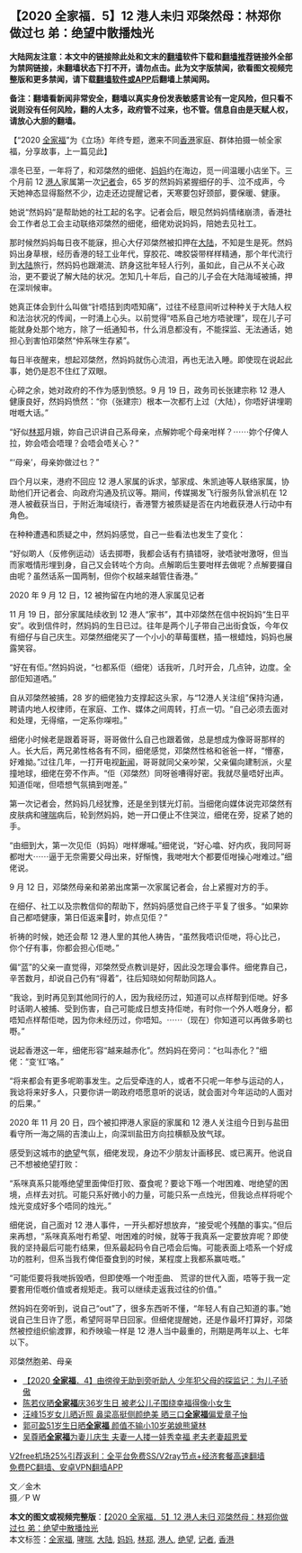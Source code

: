  <h2>【2020 全家福．5】12 港人未归 邓棨然母：林郑你做过乜 弟：绝望中散播烛光</h2> <p class="notice"><b>大陆网友注意：本文中的链接除此处和文末的<a href="https://github.com/bannedbook/fanqiang" >翻墙</a>软件下载和<a href="https://github.com/killgcd/justmysocks/blob/master/README.md">翻墙推荐</a>链接外全部为禁网链接，未翻墙状态下打不开，请勿点击。此为文字版禁闻，欲看图文视频完整版和更多禁闻，请下载<a href="https://github.com/bannedbook/fanqiang">翻墙软件或APP</a>后翻墙上禁闻网。</p><p>备注：翻墙看新闻非常安全，翻墙以真实身份发表敏感言论有一定风险，但只看不说则没有任何风险，翻的人太多，政府管不过来，也不管。信息自由是天赋人权，请放心大胆的翻墙。</b></p>  <div class="entry">  <p>【“2020 <a href="https://www.bannedbook.org/bnews/tag/%E5%85%A8%E5%AE%B6%E7%A6%8F/" class="st_tag internal_tag" rel="tag" title="标签 全家福 下的日志">全家福</a>”为《立场》年终专题，邀来不同<a href="https://www.bannedbook.org/bnews/tag/%e9%a6%99%e6%b8%af/" class="st_tag internal_tag" rel="tag" title="标签 香港 下的日志">香港</a>家庭、群体拍摄一帧全家福，分享故事，上一篇见此】 </p> <p>凛冬已至，一年将了，和邓棨然的细佬、<a href="https://www.bannedbook.org/bnews/tag/%e5%a6%88%e5%a6%88/" class="st_tag internal_tag" rel="tag" title="标签 妈妈 下的日志">妈妈</a>约在海边，觅一间温暖小店坐下。三个月前 12 <a href="https://www.bannedbook.org/bnews/tag/%e6%b8%af%e4%ba%ba/" class="st_tag internal_tag" rel="tag" title="标签 港人 下的日志">港人</a>家属第一次<a href="https://www.bannedbook.org/bnews/tag/%E8%AE%B0%E8%80%85/" class="st_tag internal_tag" rel="tag" title="标签 记者 下的日志">记者</a>会，65 岁的然妈妈紧握细仔的手、泣不成声，今天她神态显得豁然不少，边走还边提醒记者，天寒要包好颈部，要保暖、健康。</p> <p>她说“然妈妈”是帮助她的社工起的名字。记者会后，眼见然妈妈情绪崩溃，香港社会工作者总工会主动联络邓棨然的细佬，细佬劝说妈妈，陪她去见社工。</p> <p>那时候然妈妈每日夜不能寐，担心大仔邓棨然被扣押在<span class='wp_keywordlink_affiliate'><a href="https://www.bannedbook.org/" title="大陆" target="_blank">大陆</a></span>，不知是生是死。然妈妈出身草根，经历香港的轻工业年代，穿胶花、啤胶袋带样样精通，那个年代流行到<a href="https://www.bannedbook.org/bnews/tag/%e5%a4%a7%e9%99%86/" class="st_tag internal_tag" rel="tag" title="标签 大陆 下的日志">大陆</a>旅行，然妈妈也跟潮流、跻身这批年轻人行列，虽如此，自己从不关心政治，更不要说了解大陆的状况。怎知几十年后，自己的儿子会在大陆海域被捕，押在深圳候审。</p> <p>她真正体会到什么叫做“针唔拮到肉唔知痛”，过往不经意间听过种种关于大陆人权和法治状况的传闻，一时涌上心头。以前觉得“唔系自己地方唔驶理”，现在儿子可能就身处那个地方，除了一纸通知书，什么消息都没有，不能探监、无法通话，她担心到害怕邓棨然“仲系咪生存紧”。</p> <p>每日半夜醒来，想起邓棨然，然妈妈就伤心流泪，再也无法入睡。即使现在说起此事，她仍是忍不住红了双眼。</p> <p>心碎之余，她对政府的不作为感到愤怒。9 月 19 日，政务司长张建宗称 12 港人健康良好，然妈妈愤然：“你（张建宗）根本一次都冇上过（大陆），你唔好讲埋啲咁嘅大话。”</p> <p>“好似<a href="https://www.bannedbook.org/bnews/tag/%E6%9E%97%E9%83%91/" class="st_tag internal_tag" rel="tag" title="标签 林郑 下的日志">林郑</a>月娥，妳自己识讲自己系母亲，点解妳呢个母亲咁样？⋯⋯妳个仔俾人拉，妳会唔会唔理？会唔会唔关心？”</p>  <p>“‘母亲’，母亲妳做过乜？”</p> <p>四个月以来，港府不回应 12 港人家属的诉求，邹家成、朱凯迪等人联络家属，协助他们开记者会、向政府沟通及抗议等。期间，传媒揭发飞行服务队曾派机在 12 港人被截获当日，于附近海域绕行，香港警方被质疑是否在内地截获港人行动中有角色。</p> <p>在种种遭遇和质疑之中，然妈妈感觉，自己一些看法也发生了变化：</p> <p>“好似啲人（反修例运动）话去掷嘢，我都会话有冇搞错呀，驶唔驶咁激呀，但当而家嘅情形埋到身，自己又会转咗个方向。点解啲后生要咁样去做呢？点解要攞自由呢？虽然话系一国两制，但你个权越来越管住香港。”</p> <p>2020 年 9 月 12 日，12 被拘留在内地的港人家属见记者</p> <p>11 月 19 日，部分家属陆续收到 12 港人“家书”，其中邓棨然在信中祝妈妈“生日平安”。收到信件时，然妈妈的生日已过。往年是两个儿子带自己出街食饭，今年仅有细仔与自己庆生。邓棨然细佬买了一个小小的草莓蛋糕，插一根蜡烛，妈妈也展露笑容。</p> <p>“好在有佢。”然妈妈说，“乜都系佢（细佬）话我听，几时开会，几点钟，边度。全部佢知道哂。”</p> <p>自从邓棨然被捕，28 岁的细佬独力支撑起这头家，与“12港人关注组”保持沟通，聘请内地人权律师，在家庭、工作、媒体之间周转，打点一切。“自己必须去面对和处理，无得缩，一定系你㗎啦。”</p>  <p>细佬小时候老是跟着哥哥，哥哥做什么自己也跟着做，总是想成为像哥哥那样的人。长大后，两兄弟性格各有不同，细佬感觉，邓棨然性格和爸爸一样，“懵塞，好难拗。”过往几年，一打开电视<span class='wp_keywordlink_affiliate'><a href="https://www.bannedbook.org/" title="新闻">新闻</a></span>，哥哥就同父亲吵架，父亲偏向建制派，火星撞地球，细佬在旁不作声。“佢（邓棨然）同呀爸嘈得好密。我就尽量唔好出声。知道佢啱，但唔想气氛搞到咁差。”</p> <p>第一次记者会，然妈妈几经犹豫，还是坐到镁光灯前。当细佬向媒体说完邓棨然有皮肤病和<a href="https://www.bannedbook.org/bnews/tag/%E5%93%AE%E5%96%98/" class="st_tag internal_tag" rel="tag" title="标签 哮喘 下的日志">哮喘</a>病后，轮到然妈妈，她一开口便止不住哭泣，细佬在旁，捉紧了她的手。</p> <p>“由细到大，第一次见佢（妈妈）咁样爆喊。”细佬说，“好心噏、好内疚，我同阿哥都咁大⋯⋯逼于无奈需要父母出来，好惭愧，我哋咁大个都要佢咁操心咁难过。”细佬说。</p> <p>9 月 12 日，邓棨然母亲和弟弟出席第一次家属记者会，台上紧握对方的手。</p> <p>在细仔、社工以及宗教信仰的帮助下，然妈妈感觉自己终于平复了很多。“如果妳自己都唔健康，第日佢返来𠮶时，妳点见佢？”</p> <p>祈祷的时候，她还会帮 12 港人里的其他人祷告，“虽然我唔识佢哋，将心比己，你个仔有事，你都会担心佢哋。”</p> <p>偏“蓝”的父亲一直觉得，邓棨然受点教训是好，因此没怎理会事件。细佬靠自己，辛苦数月，却说自己仍有“得着”，往后知晓如何帮助同路人。</p> <p>“我谂，到时再见到其他同行的人，因为我经历过，知道可以点样帮到佢哋。好多时话啲人被捕、受到伤害，自己可能成日想支持佢哋，有时你一个外人嘅身分，都唔知点样帮佢哋，因为你未经历过，你唔知。⋯⋯（现在）你知道可以再做多啲乜嘢。”</p>  <p>说起香港这一年，细佬形容“越来越赤化”。然妈妈在旁问：“乜叫赤化？”细佬：“变‘红’咯。”</p> <p>“将来都会有更多呢啲事发生。之后受牵连的人，或者不只呢一年参与运动的人，我谂将来好多人，只要你讲一啲政府唔愿意听的说话，就会面对今年运动的人面对的后果。”</p> <p>2020 年 11 月 20 日，四个被扣押港人家庭的家属和 12 港人关注组今日到与盐田看守所一海之隔的吉澳山上，向深圳盐田方向拉横额及放气球。</p> <p>感受到这城市的<a href="https://www.bannedbook.org/bnews/tag/%E7%BB%9D%E6%9C%9B/" class="st_tag internal_tag" rel="tag" title="标签 绝望 下的日志">绝望</a>气氛，细佬发现，身边不少朋友计画移民、或已离开。他说自己不想被绝望打败：</p> <p>“系咪真系只能喺绝望里面俾佢打败、蚕食呢？要谂下喺一个咁困难、咁绝望的困境，点样去对抗。可能只系好微小的力量，可能只系一点烛光，但我谂点样将呢个烛光变成好多个唔同的烛光。”</p> <p>细佬说，自己面对 12 港人事件，一开头都好想放弃，“接受呢个残酷的事实。”但后来再想，“系咪真系咁冇希望、咁困难的时候，就等于我真系一定要放弃呢？即使我的坚持最后可能冇结果，但系最起码令自己唔会后悔。可能表面上唔系一个好成功的胜利，但系当我冇俾佢蚕食到的时候，某程度上我都系赢咗嘅。”</p> <p>“可能佢要将我哋拆毁哂，但即使喺一个咁歪曲、 荒谬的世代入面，唔等于我一定要套用佢嘅价值或者规矩走。我可以继续走返我过往的价值。”</p> <p>然妈妈在旁听到，说自己“out”了，很多东西听不懂，“年轻人有自己知道的事。”她说自己生日许了愿，希望阿哥早日回家。但细佬提醒她，还是作最坏打算好，邓棨然被控组织偷渡罪，和乔映瑜一样是 12 港人当中最重的，刑期是两年以上、七年以下。</p>  <p>邓棨然胞弟、母亲</p> <ul class='op-related-articles' title='相关阅读'> <li><a href='https://www.bannedbook.org/bnews/comments/20201223/1453030.html' target='_blank'>【2020 <b>全家福</b>．4】由徬徨无助到旁听助人 少年犯父母的探监记：为儿子骄傲</a></li> <li><a href='https://www.bannedbook.org/bnews/yule/20201216/1448396.html' target='_blank'>陈若仪晒<b>全家福</b>庆36岁生日 被老公儿子围绕幸福得像小女生</a></li> <li><a href='https://www.bannedbook.org/bnews/yule/20201130/1439246.html' target='_blank'>汪峰15岁女儿晒近照 鼻梁高挺侧颜绝美 晒三口<b>全家福</b>偏爱章子怡</a></li> <li><a href='https://www.bannedbook.org/bnews/yule/20201129/1438875.html' target='_blank'>郭可盈51岁生日晒<b>全家福</b> 颜值不输小10岁弟媳熊黛林</a></li> <li><a href='https://www.bannedbook.org/bnews/yule/20201012/1412082.html' target='_blank'>吴尊晒<b>全家福</b>为妻儿庆生 夫妻一人搂一娃秀幸福 老夫老妻超恩爱</a></li> </ul> <p class="texttj"> <a href="https://www.bannedbook.org/forum23/topic22702.html" target="_blank">V2free机场25%引荐返利：全平台免费SS/V2ray节点+经济套餐高速翻墙</a><br/> <a href="https://github.com/bannedbook/fanqiang/wiki/%E7%A6%81%E9%97%BB%E7%BD%91%E5%AE%89%E5%8D%93%E7%BF%BB%E5%A2%99%E6%96%B0%E9%97%BBAPP" target="_blank">免费PC翻墙、安卓VPN翻墙APP</a></p><p>文／金木<br /> 摄／P W</p><a name='sharetosocial'></a>       <div><b>本文的图文或视频完整版</b>：<a href='https://www.bannedbook.org/bnews/comments/20201224/1453689.html'>【2020 全家福．5】12 港人未归 邓棨然母：林郑你做过乜 弟：绝望中散播烛光</a></div>  </div><!--END ENTRY--> <div class="postfooter"> <div>本文标签：<a href="https://www.bannedbook.org/bnews/tag/%E5%85%A8%E5%AE%B6%E7%A6%8F/" rel="tag">全家福</a>, <a href="https://www.bannedbook.org/bnews/tag/%E5%93%AE%E5%96%98/" rel="tag">哮喘</a>, <a href="https://www.bannedbook.org/bnews/tag/%e5%a4%a7%e9%99%86/" rel="tag">大陆</a>, <a href="https://www.bannedbook.org/bnews/tag/%e5%a6%88%e5%a6%88/" rel="tag">妈妈</a>, <a href="https://www.bannedbook.org/bnews/tag/%E6%9E%97%E9%83%91/" rel="tag">林郑</a>, <a href="https://www.bannedbook.org/bnews/tag/%e6%b8%af%e4%ba%ba/" rel="tag">港人</a>, <a href="https://www.bannedbook.org/bnews/tag/%E7%BB%9D%E6%9C%9B/" rel="tag">绝望</a>, <a href="https://www.bannedbook.org/bnews/tag/%E8%AE%B0%E8%80%85/" rel="tag">记者</a>, <a href="https://www.bannedbook.org/bnews/tag/%e9%a6%99%e6%b8%af/" rel="tag">香港</a></div>  </div><!--END POSTFOOTER--> 